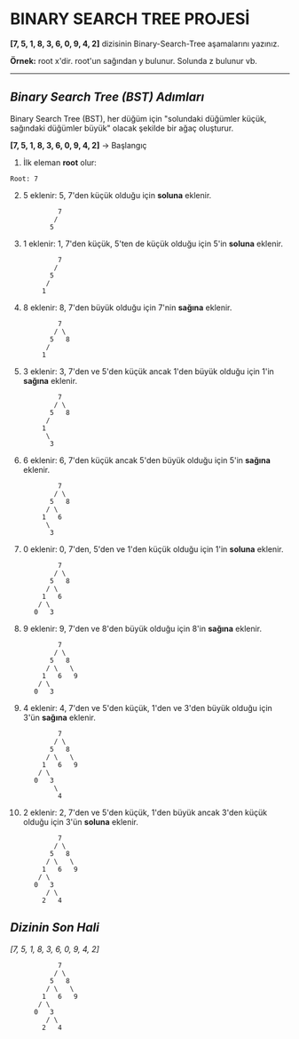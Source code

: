 # **BINARY SEARCH TREE PROJESİ**


**[7, 5, 1, 8, 3, 6, 0, 9, 4, 2]**  dizisinin Binary-Search-Tree aşamalarını yazınız.

**Örnek:** root x'dir. root'un sağından y bulunur. Solunda z bulunur vb.

---
## ***Binary Search Tree (BST) Adımları***

Binary Search Tree (BST), her düğüm için "solundaki düğümler küçük, sağındaki düğümler büyük" olacak şekilde bir ağaç oluşturur.

**[7, 5, 1, 8, 3, 6, 0, 9, 4, 2]** -> Başlangıç
1. İlk eleman **root** olur:
```
Root: 7
```
2. 5 eklenir:
5, 7'den küçük olduğu için **soluna** eklenir.
```
            7
           /
          5
```
3. 1 eklenir:
1, 7'den küçük, 5'ten de küçük olduğu için 5'in **soluna** eklenir.
```
            7
           /
          5
         /
        1
```
4. 8 eklenir:
8, 7'den büyük olduğu için 7'nin **sağına** eklenir.
```
            7
           / \
          5   8
         /
        1
```
5. 3 eklenir:
3, 7'den ve 5'den küçük ancak 1'den büyük olduğu için 1'in **sağına** eklenir.
```
            7
           / \
          5   8
         /
        1
         \
          3
```
6. 6 eklenir:
6, 7'den küçük ancak 5'den büyük olduğu için 5'in **sağına** eklenir.
```
            7
           / \
          5   8
         / \
        1   6
         \
          3
```
7. 0 eklenir:
0, 7'den, 5'den ve 1'den küçük olduğu için 1'in **soluna** eklenir.
```
            7
           / \
          5   8
         / \
        1   6
       / \
      0   3
```
8. 9 eklenir:
9, 7'den ve 8'den büyük olduğu için 8'in **sağına** eklenir.  
```
            7
           / \
          5   8
         / \   \
        1   6   9
       / \
      0   3
```
9. 4 eklenir:
4, 7'den ve 5'den küçük, 1'den ve 3'den büyük olduğu için 3'ün **sağına** eklenir.  
```
            7
           / \
          5   8
         / \   \
        1   6   9
       / \
      0   3
           \
            4
```
10. 2 eklenir:
2, 7'den ve 5'den küçük, 1'den büyük ancak 3'den küçük olduğu için 3'ün **soluna** eklenir.  
```
            7
           / \
          5   8
         / \   \
        1   6   9
       / \
      0   3
         / \
        2   4
```

## ***Dizinin Son Hali***
*[7, 5, 1, 8, 3, 6, 0, 9, 4, 2]*
```
            7
           / \
          5   8
         / \   \
        1   6   9
       / \
      0   3
         / \
        2   4
```